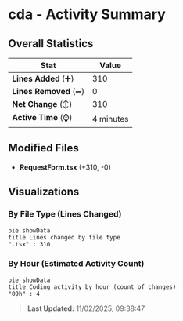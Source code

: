 # cda - Activity Summary 

## Overall Statistics

| Stat                   | Value                                                             |
| ---------------------- | ----------------------------------------------------------------- |
| **Lines Added** (➕)   | 310                                          |
| **Lines Removed** (➖) | 0                                        |
| **Net Change** (↕)    | 310                |
| **Active Time** (⌚)   | 4 minutes |


## Modified Files
- **RequestForm.tsx** (+310, -0)

## Visualizations

### By File Type (Lines Changed)

```mermaid
pie showData
title Lines changed by file type
".tsx" : 310
```

### By Hour (Estimated Activity Count)

```mermaid
pie showData
title Coding activity by hour (count of changes)
"09h" : 4
```


> **Last Updated:** 11/02/2025, 09:38:47